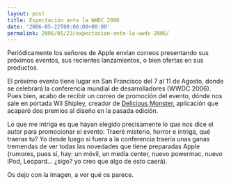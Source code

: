 ```yaml
---
layout: post
title: Expectación ante la WWDC 2006
date: '2006-05-22T00:00:00+00:00'
permalink: 2006/05/23/expectacion-ante-la-wwdc-2006/
---
```

Periódicamente los señores de Apple envían correos presentando sus próximos eventos, sus recientes lanzamientos, o bien ofertas en sus productos.

El próximo evento tiene lugar en San Francisco del 7 al 11 de Agosto, donde se celebrará la conferencia mundial de desarrolladores (WWDC 2006). Pues bien, acabo de recibir un correo de promoción del evento, dónde nos sale en portada Wil Shipley, creador de <a href="http://www.delicious-monster.com/">Delicious Monster</a>, aplicación que acaparó dos premios al diseño en la pasada edición.

Lo que me intriga es que hayan elegido precisamente lo que nos dice el autor para promocionar el evento: Traeré misterio, horror e intriga, qué traeras tu? Yo desde luego si fuera a la conferencia traería unas ganas tremendas de ver todas las novedades que tiene preparadas Apple (rumores, pues sí, hay: un móvil, un media center, nuevo powermac, nuevo iPod, Leopard... ¿sigo? yo creo que algo de esto caerá).

Os dejo con la imagen, a ver qué os parece.

<a href="http://developer.apple.com/wwdc/"><img style="display:block; margin:0px auto 10px; text-align:center;cursor:pointer; cursor:hand;" src="http://photos1.blogger.com/blogger/6639/1972/1600/WWDC.jpg" border="0" alt="" /></a>
